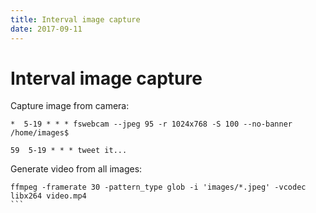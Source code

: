 ```yaml
---
title: Interval image capture 
date: 2017-09-11
---
```


# Interval image capture

Capture image from camera:

```
*  5-19 * * * fswebcam --jpeg 95 -r 1024x768 -S 100 --no-banner /home/images$
```

```
59  5-19 * * * tweet it...
```

Generate video from all images:

````
ffmpeg -framerate 30 -pattern_type glob -i 'images/*.jpeg' -vcodec libx264 video.mp4
```
